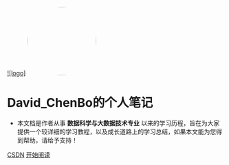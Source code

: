 [![logo]](https://github.com/David-Chenbo)
<img width="160px" style="border-radius: 50%" bor src="https://nodejsred.oss-cn-shanghai.aliyuncs.com/nodejs_roadmap-logo.jpeg?x-oss-process=style/may">

# David_ChenBo的个人笔记

- 本文档是作者从事 **数据科学与大数据技术专业** 以来的学习历程，旨在为大家提供一个较详细的学习教程，以及成长道路上的学习总结，如果本文能为您得到帮助，请给予支持！



[CSDN](<https://blog.csdn.net/weixin_44322234>)
[开始阅读](README.md)




